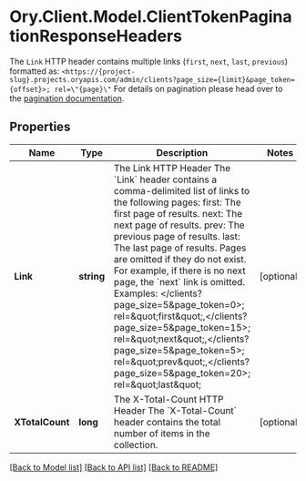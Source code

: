 # Ory.Client.Model.ClientTokenPaginationResponseHeaders
The `Link` HTTP header contains multiple links (`first`, `next`, `last`, `previous`) formatted as: `<https://{project-slug}.projects.oryapis.com/admin/clients?page_size={limit}&page_token={offset}>; rel=\"{page}\"`  For details on pagination please head over to the [pagination documentation](https://www.ory.sh/docs/ecosystem/api-design#pagination).

## Properties

Name | Type | Description | Notes
------------ | ------------- | ------------- | -------------
**Link** | **string** | The Link HTTP Header  The &#x60;Link&#x60; header contains a comma-delimited list of links to the following pages:  first: The first page of results. next: The next page of results. prev: The previous page of results. last: The last page of results.  Pages are omitted if they do not exist. For example, if there is no next page, the &#x60;next&#x60; link is omitted. Examples:  &lt;/clients?page_size&#x3D;5&amp;page_token&#x3D;0&gt;; rel&#x3D;\&quot;first\&quot;,&lt;/clients?page_size&#x3D;5&amp;page_token&#x3D;15&gt;; rel&#x3D;\&quot;next\&quot;,&lt;/clients?page_size&#x3D;5&amp;page_token&#x3D;5&gt;; rel&#x3D;\&quot;prev\&quot;,&lt;/clients?page_size&#x3D;5&amp;page_token&#x3D;20&gt;; rel&#x3D;\&quot;last\&quot; | [optional] 
**XTotalCount** | **long** | The X-Total-Count HTTP Header  The &#x60;X-Total-Count&#x60; header contains the total number of items in the collection. | [optional] 

[[Back to Model list]](../README.md#documentation-for-models) [[Back to API list]](../README.md#documentation-for-api-endpoints) [[Back to README]](../README.md)

